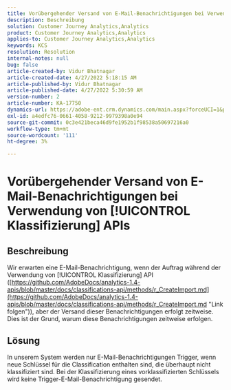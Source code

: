 ```yaml
---
title: Vorübergehender Versand von E-Mail-Benachrichtigungen bei Verwendung von [!UICONTROL Klassifizierung] APIs
description: Beschreibung
solution: Customer Journey Analytics,Analytics
product: Customer Journey Analytics,Analytics
applies-to: Customer Journey Analytics,Analytics
keywords: KCS
resolution: Resolution
internal-notes: null
bug: false
article-created-by: Vidur Bhatnagar
article-created-date: 4/27/2022 5:18:15 AM
article-published-by: Vidur Bhatnagar
article-published-date: 4/27/2022 5:30:59 AM
version-number: 2
article-number: KA-17750
dynamics-url: https://adobe-ent.crm.dynamics.com/main.aspx?forceUCI=1&pagetype=entityrecord&etn=knowledgearticle&id=cb09486d-e9c5-ec11-a7b6-0022480a10ee
exl-id: a4edfc76-0661-4058-9212-9979398a0e94
source-git-commit: 0c3e421beca46d9fe1952b1f98538a50697216a0
workflow-type: tm+mt
source-wordcount: '111'
ht-degree: 3%

---
```


# Vorübergehender Versand von E-Mail-Benachrichtigungen bei Verwendung von [!UICONTROL Klassifizierung] APIs

## Beschreibung


Wir erwarten eine E-Mail-Benachrichtigung, wenn der Auftrag während der Verwendung von [!UICONTROL Klassifizierung] API ([https://github.com/AdobeDocs/analytics-1.4-apis/blob/master/docs/classifications-api/methods/r_CreateImport.md](https://github.com/AdobeDocs/analytics-1.4-apis/blob/master/docs/classifications-api/methods/r_CreateImport.md "Link folgen")), aber der Versand dieser Benachrichtigungen erfolgt zeitweise. Dies ist der Grund, warum diese Benachrichtigungen zeitweise erfolgen.


## Lösung


In unserem System werden nur E-Mail-Benachrichtigungen Trigger, wenn neue Schlüssel für die Classification enthalten sind, die überhaupt nicht klassifiziert sind. Bei der Klassifizierung eines vorklassifizierten Schlüssels wird keine Trigger-E-Mail-Benachrichtigung gesendet.

